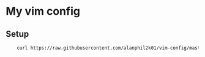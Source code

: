 # My vim config

## Setup
``` sh
    curl https://raw.githubusercontent.com/alanphil2k01/vim-config/master/setup_nvim.sh | bash
```
